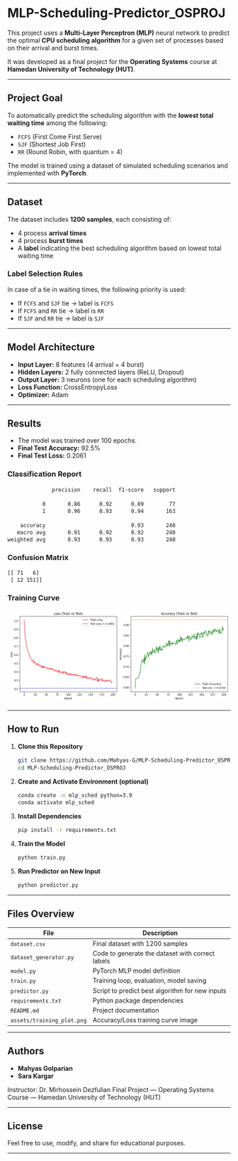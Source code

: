# MLP-Scheduling-Predictor_OSPROJ

This project uses a **Multi-Layer Perceptron (MLP)** neural network to predict the optimal **CPU scheduling algorithm** for a given set of processes based on their arrival and burst times.

It was developed as a final project for the **Operating Systems** course at **Hamedan University of Technology (HUT)**.

---

## Project Goal

To automatically predict the scheduling algorithm with the **lowest total waiting time** among the following:

- `FCFS` (First Come First Serve)
- `SJF` (Shortest Job First)
- `RR` (Round Robin, with quantum = 4)

The model is trained using a dataset of simulated scheduling scenarios and implemented with **PyTorch**.

---

## Dataset

The dataset includes **1200 samples**, each consisting of:

- 4 process **arrival times**
- 4 process **burst times**
- A **label** indicating the best scheduling algorithm based on lowest total waiting time

### Label Selection Rules

In case of a tie in waiting times, the following priority is used:

- If `FCFS` and `SJF` tie → label is `FCFS`
- If `FCFS` and `RR` tie → label is `RR`
- If `SJF` and `RR` tie → label is `SJF`

---

## Model Architecture

- **Input Layer:** 8 features (4 arrival + 4 burst)
- **Hidden Layers:** 2 fully connected layers (ReLU, Dropout)
- **Output Layer:** 3 neurons (one for each scheduling algorithm)
- **Loss Function:** CrossEntropyLoss
- **Optimizer:** Adam

---

## Results

- The model was trained over 100 epochs.
- **Final Test Accuracy:** 92.5%
- **Final Test Loss:** 0.2061

### Classification Report
```
              precision    recall  f1-score   support

           0       0.86      0.92      0.89        77
           1       0.96      0.93      0.94       163

    accuracy                           0.93       240
   macro avg       0.91      0.92      0.92       240
weighted avg       0.93      0.93      0.93       240
```

### Confusion Matrix
```
[[ 71   6]
 [ 12 151]]
```

### Training Curve
![Training Graph](assets/performance_plot_20250627_195645.png)

---

##  How to Run

1. **Clone this Repository**
   ```bash
   git clone https://github.com/Mahyas-G/MLP-Scheduling-Predictor_OSPROJ.git
   cd MLP-Scheduling-Predictor_OSPROJ
   ```

2. **Create and Activate Environment (optional)**
   ```bash
   conda create -n mlp_sched python=3.9
   conda activate mlp_sched
   ```

3. **Install Dependencies**
   ```bash
   pip install -r requirements.txt
   ```

4. **Train the Model**
   ```bash
   python train.py
   ```
   
5. **Run Predictor on New Input**
   ```bash
   python predictor.py
   ```
   
---

## Files Overview

| File                  | Description                                        |
|-----------------------|----------------------------------------------------|
| `dataset.csv`         | Final dataset with 1200 samples                    |
| `dataset_generator.py`| Code to generate the dataset with correct labels   |
| `model.py`            | PyTorch MLP model definition                       |
| `train.py`            | Training loop, evaluation, model saving            |
| `predictor.py`        | Script to predict best algorithm for new inputs    |
| `requirements.txt`    | Python package dependencies                        |
| `README.md`           | Project documentation                              |
| `assets/training_plot.png` | Accuracy/Loss training curve image             |

---

## Authors

- **Mahyas Golparian**  
- **Sara Kargar**

Instructor: Dr. Mirhossein Dezfulian
Final Project — Operating Systems Course — Hamedan University of Technology (HUT) 

---

## License
  
Feel free to use, modify, and share for educational purposes.

---
